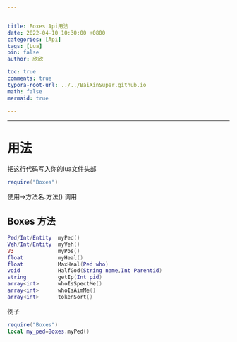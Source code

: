 ```yaml
---


title: Boxes Api用法
date: 2022-04-10 10:30:00 +0800
categories: [Api]
tags: [Lua]
pin: false
author: 欣欣

toc: true
comments: true
typora-root-url: ../../BaiXinSuper.github.io
math: false
mermaid: true

---
```




---

# 用法

把这行代码写入你的lua文件头部

```lua
require("Boxes")
```

使用->方法名.方法() 调用

## Boxes 方法

```lua
Ped/Int/Entity  myPed()
Veh/Int/Entity  myVeh()
V3              myPos()
float           myHeal()
float           MaxHeal(Ped who)
void            HalfGod(String name,Int Parentid)
string          getIp(Int pid)
array<int>      whoIsSpectMe()
array<int>      whoIsAimMe()
array<int>      tokenSort()
```

例子

```lua
require("Boxes")
local my_ped=Boxes.myPed()
```



